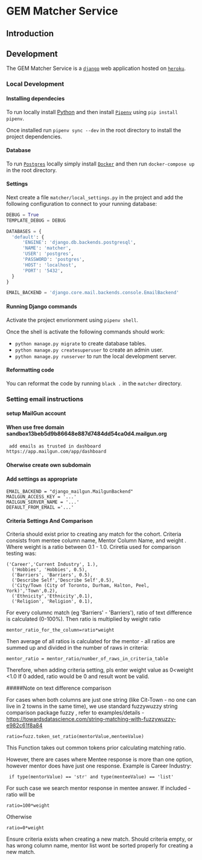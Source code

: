 # GEM Matcher Service

## Introduction

## Development

The GEM Matcher Service is a [`django`](https://www.djangoproject.com/) web application hosted on [`heroku`](https://www.heroku.com/).

### Local Development

#### Installing dependecies

To run locally install [Python](https://www.python.org/) and then install [`Pipenv`](https://github.com/pypa/pipenv) using `pip install pipenv`.

Once installed run `pipenv sync --dev` in the root directory to install the project dependencies.

#### Database

To run [`Postgres`](https://www.postgresql.org/) locally simply install [`Docker`](https://docs.docker.com/get-docker/) and then run `docker-compose up` in the root directory.

#### Settings

Next create a file `matcher/local_settings.py` in the project and add the following configuration to connect to your running database:

```python
DEBUG = True
TEMPLATE_DEBUG = DEBUG

DATABASES = {
  'default': {
      'ENGINE': 'django.db.backends.postgresql',
      'NAME': 'matcher',
      'USER': 'postgres',
      'PASSWORD': 'postgres',
      'HOST': 'localhost',
      'PORT': '5432',
  }
}

EMAIL_BACKEND = 'django.core.mail.backends.console.EmailBackend'
```

#### Running Django commands

Activate the project envrionment using `pipenv shell`.

Once the shell is activate the following commands should work:

- `python manage.py migrate` to create database tables.
- `python manage.py createsuperuser` to create an admin user.
- `python manage.py runserver` to run the local development server.

#### Reformatting code

You can reformat the code by running `black .` in the `matcher` directory.

### Setting email instructions
#### setup MailGun account

#### When use free domain sandbox13beb5d9b86648e887d7484dd54ca0d4.mailgun.org
     add emails as trusted in dashboard https://app.mailgun.com/app/dashboard
     
#### Oherwise create own subdomain

#### Add settings as appropriate

    EMAIL_BACKEND = "django_mailgun.MailgunBackend"
    MAILGUN_ACCESS_KEY = '...'
    MAILGUN_SERVER_NAME = '...'
    DEFAULT_FROM_EMAIL ='...'

#### Criteria Settings And Comparison

Criteria should exist prior to creating any match for the cohort. Criteria consists from mentee column name, Mentor Column Name, and weight .
Where weight is a ratio between 0.1 - 1.0. 
Criretia used for comparison testing was:
```
('Career','Current Industry', 1.),
  ('Hobbies', 'Hobbies', 0.5),
  ('Barriers', 'Barriers', 0.5),
  ('Describe Self','Describe Self',0.5),
  ('City/Town (City of Toronto, Durham, Halton, Peel, York)','Town',0.2),
  ('Ethnicity','Ethnicity',0.1),
  ('Religion', 'Religion', 0.1),

```

For every columnc match (eg 'Barriers' - 'Barriers'), ratio of text difference is calculated (0-100%). Then ratio is multiplied by weight ratio
```aidl
mentor_ratio_for_the_column=ratio*weight
```

Then average of all ratios is calculated for the mentor - all ratios are summed up and divided in the number of raws in criteria:

```aidl
mentor_ratio = mentor_ratio/number_of_raws_in_criteria_table
```
Therefore, when adding criteria setting, pls enter weight value as 0<weight <1.0
If 0 added, ratio would be 0 and result wont be valid.

#####Note on text difference comparison

For cases when both columns are just one string (like Cit-Town - no one can live in 2 towns in the same time), we use standard fuzzywuzzy string comparison package  fuzzy ,
refer to  examples/details - https://towardsdatascience.com/string-matching-with-fuzzywuzzy-e982c61f8a84
```aidl
ratio=fuzz.token_set_ratio(mentorValue,menteeValue)
```
This Function takes out common tokens prior calculating matching ratio.

However, there are cases where Mentee response is more than one option, however mentor does have just one response. Example is Career Industry:
```aidl
 if type(mentorValue) == 'str' and type(menteeValue) == 'list'
```
For such case we search mentor response in mentee answer. If included - ratio will be 
```
ratio=100*weight
 ```
 Otherwise
 ```
 ratio=0*weight
 ```
 
 Ensure criteria exists when creating a new match. 
 Should criteria empty, or has wrong column name, mentor list wont be sorted properly for creating a new match.